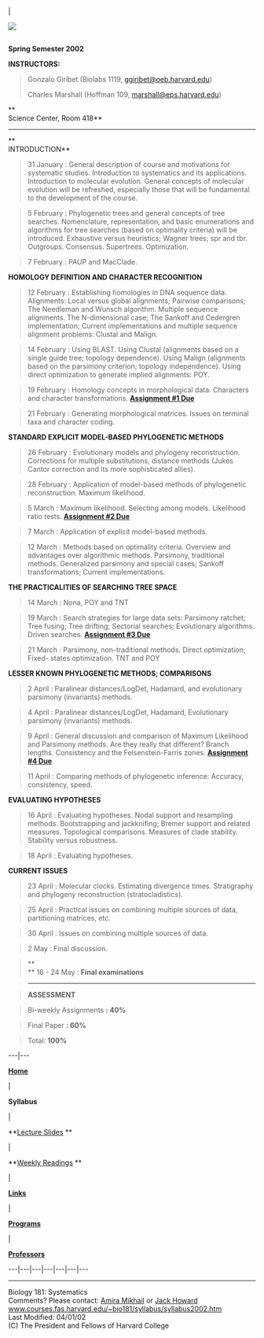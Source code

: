   |

[![](../Bio181Header.jpg)](../index.html)

##

##

##



**Spring Semester 2002**



**INSTRUCTORS:**

> Gonzalo Giribet (Biolabs 1119,
[ggiribet@oeb.harvard.edu](mailto:ggiribet@oeb.harvard.edu))  
>  
>  Charles Marshall (Hoffman 109,
[marshall@eps.harvard.edu](mailto:marshall@eps.harvard.edu))  
>

**  
Science Center, Room 418**

* * *

**  
INTRODUCTION**  

> 31 January : General description of course and motivations for systematic
studies. Introduction to systematics and its applications. Introduction to
molecular evolution. General concepts of molecular evolution will be
refreshed, especially those that will be fundamental to the development of the
course.

>

> 5 February : Phylogenetic trees and general concepts of tree searches.
Nomenclature, representation, and basic enumerations and algorithms for tree
searches (based on optimality criteria) will be introduced. Exhaustive versus
heuristics; Wagner trees; spr and tbr. Outgroups. Consensus. Supertrees.
Optimization.

>

> 7 February : PAUP and MacClade.

**HOMOLOGY DEFINITION AND CHARACTER RECOGNITION**

> 12 February : Establishing homologies in DNA sequence data. Alignments:
Local versus global alignments; Pairwise comparisons; The Needleman and Wunsch
algorithm. Multiple sequence alignments. The N-dimensional case; The Sankoff
and Cedergren implementation; Current implementations and multiple sequence
alignment problems: Clustal and Malign.  
>

>

> 14 February : Using BLAST. Using Clustal (alignments based on a single guide
tree; topology dependence). Using Malign (alignments based on the parsimony
criterion; topology independence). Using direct optimization to generate
implied alignments: POY.  
>

>

> 19 February : Homology concepts in morphological data. Characters and
character transformations. **[Assignment #1
Due](../assignments_PDF/Assignment_1.pdf)**  
>

>

> 21 February : Generating morphological matrices. Issues on terminal taxa and
character coding.  
>

**STANDARD EXPLICIT MODEL-BASED PHYLOGENETIC METHODS**  

> 26 February : Evolutionary models and phylogeny reconstruction. Corrections
for multiple substitutions, distance methods (Jukes Cantor correction and its
more sophisticated allies).  
>

>

> 28 February : Application of model-based methods of phylogenetic
reconstruction. Maximum likelihood.  
>

>

> 5 March : Maximum likelihood. Selecting among models. Likelihood ratio
tests. **[Assignment #2 Due](../assignments_PDF/Assignment_2.pdf)**  
>

>

> 7 March : Application of explicit model-based methods.  
>

>

> 12 March : Methods based on optimality criteria. Overview and advantages
over algorithmic methods. Parsimony, traditional methods. Generalized
parsimony and special cases; Sankoff transformations; Current implementations.

**THE PRACTICALITIES OF SEARCHING TREE SPACE**  

> 14 March : Nona, POY and TNT  
>

>

> 19 March : Search strategies for large data sets: Parsimony ratchet; Tree
fusing; Tree drifting; Sectorial searches; Evolutionary algorithms. Driven
searches. **[Assignment #3 Due](../assignments_PDF/Assignment_3%20doc.pdf)**[  
>  ](../assignments_PDF/Assignment_3%20doc.pdf)

>

> 21 March : Parsimony, non-traditional methods. Direct optimization; Fixed-
states optimization. TNT and POY

**LESSER KNOWN PHYLOGENETIC METHODS; COMPARISONS**  

> 2 April : Paralinear distances/LogDet, Hadamard, and evolutionary parsimony
(invariants) methods.  
>

>

> 4 April : Paralinear distances/LogDet, Hadamard, Evolutionary parsimony
(invariants) methods.  
>

>

> 9 April : General discussion and comparison of Maximum Likelihood and
Parsimony methods. Are they really that different? Branch lengths. Consistency
and the Felsenstein-Farris zones. **[Assignment #4
Due](../assignments_PDF/Assignment_4.pdf)**  
>

>

> 11 April : Comparing methods of phylogenetic inference: Accuracy,
consistency, speed.

**EVALUATING HYPOTHESES**

> 16 April : Evaluating hypotheses. Nodal support and resampling methods.
Bootstrapping and jackknifing; Bremer support and related measures.
Topological comparisons. Measures of clade stability. Stability versus
robustness.  
>

>

> 18 April : Evaluating hypotheses.

**CURRENT ISSUES**  

> 23 April : Molecular clocks. Estimating divergence times. Stratigraphy and
phylogeny reconstruction (stratocladistics).  
>

>

> 25 April : Practical issues on combining multiple sources of data,
partitioning matrices, etc.  
>

>

> 30 April : Issues on combining multiple sources of data.  
>

>

> 2 May : Final discussion.

>

> **  
> ** 16 - 24 May : **Final examinations**

>

> * * *

>

> **ASSESSMENT**

>

> Bi-weekly Assignments **: 40%**

>

> Final Paper **: 60%**

>

> Total: **100%**

>

>  
  
---|---  
  
**[Home](../index.html)**

|

**Syllabus**

|

**[Lecture Slides](../lectureslides/lectureslides.htm) **

|

**[Weekly Readings](../weeklyreadings/weeklyreadings.htm) **

|

**[Links](../links.html)**

|

**[Programs](../programs/programs.html)**

|

**[Professors](../professors/professors.htm)**  
  
---|---|---|---|---|---|---  
  

* * *

Biology 181: Systematics  
Comments? Please contact: [Amira
Mikhail](mailto:%20amikhail@fas.harvard.edu,%20jhoward@fas.harvard.edu) or
[Jack Howard](mailto:%20amikhail@fas.harvard.edu,%20jhoward@fas.harvard.edu)  
www.courses.fas.harvard.edu/~bio181/syllabus/syllabus2002.htm  
Last Modified: 04/01/02  
(C) The President and Fellows of Harvard College

